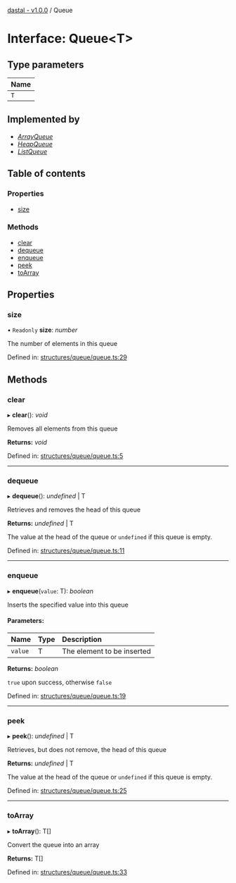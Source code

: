 [dastal - v1.0.0](../README.md) / Queue

# Interface: Queue<T\>

## Type parameters

| Name |
| :------ |
| `T` |

## Implemented by

* [*ArrayQueue*](../classes/arrayqueue.md)
* [*HeapQueue*](../classes/heapqueue.md)
* [*ListQueue*](../classes/listqueue.md)

## Table of contents

### Properties

- [size](queue.md#size)

### Methods

- [clear](queue.md#clear)
- [dequeue](queue.md#dequeue)
- [enqueue](queue.md#enqueue)
- [peek](queue.md#peek)
- [toArray](queue.md#toarray)

## Properties

### size

• `Readonly` **size**: *number*

The number of elements in this queue

Defined in: [structures/queue/queue.ts:29](https://github.com/havelessbemore/dastal/blob/5fab342/src/structures/queue/queue.ts#L29)

## Methods

### clear

▸ **clear**(): *void*

Removes all elements from this queue

**Returns:** *void*

Defined in: [structures/queue/queue.ts:5](https://github.com/havelessbemore/dastal/blob/5fab342/src/structures/queue/queue.ts#L5)

___

### dequeue

▸ **dequeue**(): *undefined* \| T

Retrieves and removes the head of this queue

**Returns:** *undefined* \| T

The value at the head of the queue or `undefined` if this queue is empty.

Defined in: [structures/queue/queue.ts:11](https://github.com/havelessbemore/dastal/blob/5fab342/src/structures/queue/queue.ts#L11)

___

### enqueue

▸ **enqueue**(`value`: T): *boolean*

Inserts the specified value into this queue

#### Parameters:

| Name | Type | Description |
| :------ | :------ | :------ |
| `value` | T | The element to be inserted |

**Returns:** *boolean*

`true` upon success, otherwise `false`

Defined in: [structures/queue/queue.ts:19](https://github.com/havelessbemore/dastal/blob/5fab342/src/structures/queue/queue.ts#L19)

___

### peek

▸ **peek**(): *undefined* \| T

Retrieves, but does not remove, the head of this queue

**Returns:** *undefined* \| T

The value at the head of the queue or `undefined` if this queue is empty.

Defined in: [structures/queue/queue.ts:25](https://github.com/havelessbemore/dastal/blob/5fab342/src/structures/queue/queue.ts#L25)

___

### toArray

▸ **toArray**(): T[]

Convert the queue into an array

**Returns:** T[]

Defined in: [structures/queue/queue.ts:33](https://github.com/havelessbemore/dastal/blob/5fab342/src/structures/queue/queue.ts#L33)
